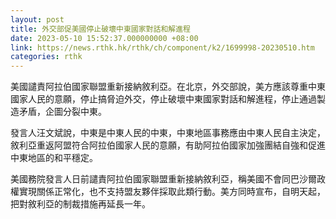 ```yaml
---
layout: post
title: 外交部促美國停止破壞中東國家對話和解進程
date: 2023-05-10 15:52:37.000000000 +08:00
link: https://news.rthk.hk/rthk/ch/component/k2/1699998-20230510.htm
categories: rthk
---
```


美國譴責阿拉伯國家聯盟重新接納敘利亞。在北京，外交部說，美方應該尊重中東國家人民的意願，停止搞脅迫外交，停止破壞中東國家對話和解進程，停止通過製造矛盾，企圖分裂中東。

發言人汪文斌說，中東是中東人民的中東，中東地區事務應由中東人民自主決定，敘利亞重返阿盟符合阿拉伯國家人民的意願，有助阿拉伯國家加強團結自強和促進中東地區的和平穩定。

美國務院發言人日前譴責阿拉伯國家聯盟重新接納敘利亞，稱美國不會同巴沙爾政權實現關係正常化，也不支持盟友夥伴採取此類行動。美方同時宣布，自明天起，把對敘利亞的制裁措施再延長一年。

